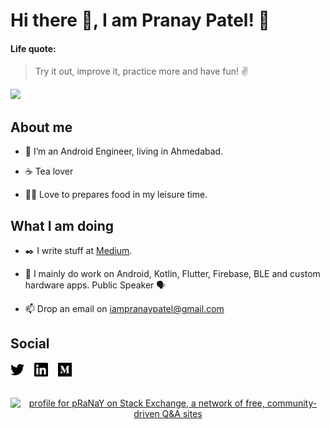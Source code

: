 # Hi there 👋, I am Pranay Patel! 🙏

#### Life quote:

> Try it out, improve it, practice more and have fun! ✌️

<img src="https://github.com/pranaypatel512/pranaypatel512/blob/master/social/pranaypatel512_github_profile.svg" >

## About me

* 👨‍ I’m an Android Engineer, living in Ahmedabad.

* ☕ Tea lover

* 👨‍🍳 Love to prepares food in my leisure time.

## What I am doing

* ✒️ I write stuff at [Medium](https://medium.com/@pranaypatel).

* 🙌 I mainly do work on Android, Kotlin, Flutter, Firebase, BLE and custom hardware apps. Public Speaker 🗣️

* 📫  Drop an email on iampranaypatel@gmail.com

## Social

[<img src="https://github.com/pranaypatel512/pranaypatel512/blob/master/social/twitter.svg" height="22" width="22">](https://twitter.com/pranaypatel_) &nbsp;&nbsp;
[<img src="https://github.com/pranaypatel512/pranaypatel512/blob/master/social/linkedin.svg" height="22" width="22">](https://www.linkedin.com/in/pranaypatel512/) &nbsp;&nbsp;
[<img src="https://github.com/pranaypatel512/pranaypatel512/blob/master/social/medium.svg" height="22" width="22">](https://medium.com/@pranaypatel) &nbsp;&nbsp;

<br>

<center>
<a href="https://stackexchange.com/users/3529602"><img src="https://stackexchange.com/users/flair/3529602.png" width="208" height="58" alt="profile for pRaNaY on Stack Exchange, a network of free, community-driven Q&amp;A sites" title="profile for pRaNaY on Stack Exchange, a network of free, community-driven Q&amp;A sites"></a></center>
